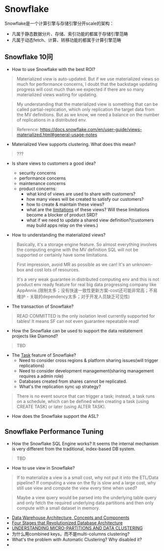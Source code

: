 # Snowflake
Snowflake是一个计算引擎与存储引擎分开scale的架构：
 - 凡属于静态数据分片、存储、索引功能的都属于存储引擎范畴
 - 凡属于动态fetch、计算、转移功能的都属于计算引擎范畴

## Snowflake 10问
- How to use Snowflake with the best ROI?
> Materialized view is auto-updated. But if we use materialized views so much for performance concerns, I doubt that the backstage updating progress will cost much than we expected if there are so many materialized views waiting for updating.

> My understanding that the materialized view is something that can be called partial-replication, which only replication the target data from the MV definitions. But as we know, we need a balance on the number of replications in a distributed env.

> Reference: https://docs.snowflake.com/en/user-guide/views-materialized.html#general-usage-notes

- Materialized View supports clustering. What does this mean?
> ???

- Is share views to customers a good idea?
   - security concerns
   - performance concerns
   - maintenance concerns
   - product concerns:
     - what kind of views are used to share with customers?
     - how many views will be created to satisfy our customers?
     - how to create & maintain these views?
     - what are the [limitations](https://docs.snowflake.com/en/user-guide/views-materialized.html#limitations-on-creating-materialized-views) of these views? Will these limitations become a blocker of product SRD?
     - what if we need to update a shared view definition?(customers may build apps relay on the views.)

- How to understanding the materialized views?
> Basically, it's a storage engine feature. So almost everything involves the computing engine with the 
 MV definition SQL will not be supported or certainly have some limitations.

> First impression, avoid MR as possible as we can! It's an unknown-box and cost lots of resources.

> It's a very weak guarantee in distributed computing env and this is not product env ready feature for real big data progressing company like AppAnnie.(限制太多；没有快速一致性更新方案-cost还可能非常高；不易维护 - 关联的dependency太多；对于开发人员缺乏可见性)

- The transaction of Snowflake?
> READ COMMITTED is the only isolation level currently supported for tables! It means SF can not even guarantee repeatable read!

- How the Snowflake can be used to support the data restatement projects like Diamond?
> TBD

- The [Task](https://docs.snowflake.com/en/user-guide/tasks-intro.html#task-scheduling) feature of Snowflake?
   - Need to consider cross regions & platform sharing issues(will trigger replications)
   - Need to consider development management(sharing management requires a admin role)
   - Databases created from shares cannot be replicated.
   - What's the replication sync up strategy?
> There is no event source that can trigger a task; instead, a task runs on a schedule, which can be defined when creating a task (using CREATE TASK) or later (using ALTER TASK).

- How does the Snowflake support the ASL?

## Snowflake Performance Tuning
- How the Snowflake SQL Engine works? It seems the internal mechanism is very different from the traditional, index-based DB system.
> TBD

- How to use view in Snowflake?
> If to materialize a view is a small cost, why not put it into the ETL/Data pipeline? If computing a view on the fly is slow and a large cost, why still use view and compute the view every time when used? 

> Maybe a view query would be parsed into the underlying table query and only fetch the required underlying data partitions and then only compute with a small dataset in memory.

- [Data Warehouse Architecture, Concepts and Components](https://www.guru99.com/data-warehouse-architecture.html)
- [Four Stages that Revolutionized Database Architecture](https://dzone.com/articles/understand-the-incredible-database-revolution-unde)
- [UNDERSTANDING MICRO-PARTITIONS AND DATA CLUSTERING](https://community.snowflake.com/s/article/understanding-micro-partitions-and-data-clustering)
- 为什么用combined keys，而不是multi-columns clustering?
- What's the problem with Automatic Clustering? Why disabled it?
- 
